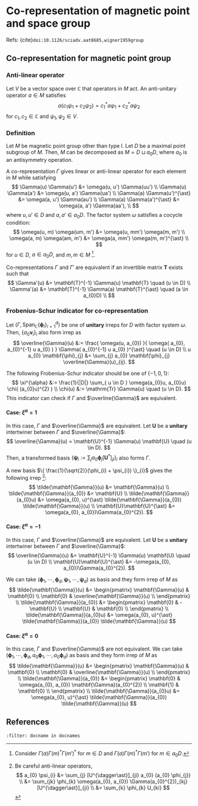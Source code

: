 # Co-representation of magnetic point and space group

Refs: {cite}`doi:10.1126/sciadv.aat8685,wigner1959group`

## Co-representation for magnetic point group

### Anti-linear operator

Let $V$ be a vector space over $\mathbb{C}$ that operators in $M$ act.
An anti-unitary operator $a \in M$ satisfies
$$
    a (c_{1} \psi_{1} + c_{2} \psi_{2}) = c_{1}^{\ast} a\psi_{1} + c_{2}^{\ast} a\psi_{2}
$$
for $c_{1}, c_{2} \in \mathbb{C}$ and $\psi_{1}, \psi_{2} \in V$.


### Definition

Let $M$ be magnetic point group other than type I.
Let $D$ be a maximal point subgroup of $M$.
Then, $M$ can be decomposed as $M = D \sqcup a_{0} D$, where $a_{0}$ is an antisymmetry operation.

A co-representation $\Gamma$ gives linear or anti-linear operator for each element in $M$ while satisfying
$$
    \Gamma(u) \Gamma(u')        &= \omega(u, u') \Gamma(uu') \\
    \Gamma(u) \Gamma(a')        &= \omega(u, a') \Gamma(ua') \\
    \Gamma(a) \Gamma(u')^{\ast} &= \omega(a, u') \Gamma(au') \\
    \Gamma(a) \Gamma(a')^{\ast} &= \omega(a, a') \Gamma(aa'), \\
$$
where $u, u' \in D$ and $a, a' \in a_{0}D$.
The factor system $\omega$ satisfies a cocycle condition:
$$
    \omega(u, m) \omega(um, m') &= \omega(u, mm') \omega(m, m') \\
    \omega(a, m) \omega(am, m') &= \omega(a, mm') \omega(m, m')^{\ast} \\
$$
for $u \in D$, $a \in a_{0}D$, and $m, m \in M$ [^footnote1].

[^footnote1]: Consider $\Gamma(a)\Gamma(m)^{\ast}\Gamma(m')^{\ast}$ for $m \in D$ and $\Gamma(a)\Gamma(m)^{\ast}\Gamma(m')$ for $m \in a_{0}D$.

Co-representations $\Gamma$ and $\Gamma'$ are equivalent if an invertible matrix $\mathbf{T}$ exists such that
$$
    \Gamma'(u) &= \mathbf{T}^{-1} \Gamma(u) \mathbf{T} \quad (u \in D) \\
    \Gamma'(a) &= \mathbf{T}^{-1} \Gamma(a) \mathbf{T}^{\ast} \quad (a \in a_{0}D) \\
$$

### Frobenius-Schur indicator for co-representation

Let $(\Gamma, \mathrm{Span}_{\mathbb{C}} \{ \mathbf{\phi}_{i} \}_{i=1}^{d} )$ be one of **unitary** irreps for $D$ with factor system $\omega$.
Then, $\{ a_{0} \mathbf{v}_{i} \}_{i}$ also form irrep as
$$
    \overline{\Gamma}(u) &:= \frac{ \omega(u, a_{0}) }{ \omega( a_{0}, a_{0}^{-1} u a_{0} ) } \Gamma( a_{0}^{-1} u a_{0} )^{\ast} \quad (u \in D) \\
    u a_{0} \mathbf{\phi}_{j} &= \sum_{j} a_{0} \mathbf{\phi}_{j} \overline{\Gamma}(u)_{ij}.
$$

The following Frobenius-Schur indicator should be one of $\{ -1, 0, 1 \}$:
$$
    \xi^{\alpha} &:= \frac{1}{|D|} \sum_{ u \in D } \omega(a_{0}u, a_{0}u) \chi( (a_{0}u)^{2} ) \\
    \chi(u) &:= \mathrm{Tr} \Gamma(u) \quad (u \in D).
$$
This indicator can check if $\Gamma$ and $\overline{\Gamma}$ are equivalent.

#### Case: $\xi^{\alpha} = 1$

In this case, $\Gamma$ and $\overline{\Gamma}$ are equivalent.
Let $\mathbf{U}$ be a **unitary** intertwiner between $\Gamma$ and $\overline{\Gamma}$:
$$
    \overline{\Gamma}(u) = \mathbf{U}^{-1} \Gamma(u) \mathbf{U} \quad (u \in D).
$$
Then, a transformed basis $\{ \mathbf{\psi}_{i} := \sum_{j} a_{0} \mathbf{\phi}_{j} [\mathbf{U}^{\dagger}]_{ji} \}_{i}$ also forms $\Gamma$.

A new basis $\{ \frac{1}{\sqrt{2}}(\phi_{i} + \psi_{i}) \}_{i}$ gives the following irrep [^derivation]:
$$
    \tilde{\mathbf{\Gamma}}(u) &= \mathbf{\Gamma}(u) \\
    \tilde{\mathbf{\Gamma}}(a_{0}) &= \mathbf{U} \\
    \tilde{\mathbf{\Gamma}}(a_{0}u) &= \omega(a_{0}, u)^{\ast} \tilde{\mathbf{\Gamma}}(a_{0}) \tilde{\mathbf{\Gamma}}(u) \\
    \mathbf{U}\mathbf{U}^{\ast} &= \omega(a_{0}, a_{0})\Gamma(a_{0}^{2}).
$$

[^derivation]: Be careful anti-linear operators,
$$
    a_{0} \psi_{i}
        &= \sum_{j} [U^{\dagger\ast}]_{ji} a_{0} (a_{0} \phi_{j}) \\
        &= \sum_{jk} \phi_{k} \omega(a_{0}, a_{0}) \Gamma(a_{0}^{2})_{kj} [U^{\dagger\ast}]_{ji} \\
        &= \sum_{k} \phi_{k} U_{ki}
$$


#### Case: $\xi^{\alpha} = -1$

In this case, $\Gamma$ and $\overline{\Gamma}$ are equivalent.
Let $\mathbf{U}$ be a **unitary** intertwiner between $\Gamma$ and $\overline{\Gamma}$:
$$
    \overline{\Gamma}(u) &= \mathbf{U}^{-1} \Gamma(u) \mathbf{U} \quad (u \in D) \\
    \mathbf{U}\mathbf{U}^{\ast} &= -\omega(a_{0}, a_{0})\Gamma(a_{0}^{2}).
$$

We can take $(\mathbf{\phi}_{1}, \cdots, \mathbf{\phi}_{d}, \mathbf{\psi}_{1}, \cdots, \mathbf{\psi}_{d})$ as basis and they form irrep of $M$ as
$$
    \tilde{\mathbf{\Gamma}}(u) &=
        \begin{pmatrix}
            \mathbf{\Gamma}(u) & \mathbf{0} \\
            \mathbf{0} & \overline{\mathbf{\Gamma}}(u) \\
        \end{pmatrix} \\
    \tilde{\mathbf{\Gamma}}(a_{0}) &=
        \begin{pmatrix}
            \mathbf{0} & -\mathbf{U} \\
            \mathbf{U} & \mathbf{0} \\
        \end{pmatrix} \\
    \tilde{\mathbf{\Gamma}}(a_{0}u) &= \omega(a_{0}, u)^{\ast} \tilde{\mathbf{\Gamma}}(a_{0}) \tilde{\mathbf{\Gamma}}(u)
$$

#### Case: $\xi^{\alpha} = 0$

In this case, $\Gamma$ and $\overline{\Gamma}$ are not equivalent.
We can take $(\mathbf{\phi}_{1}, \cdots, \mathbf{\phi}_{d}, a_{0}\mathbf{\phi}_{1}, \cdots, a_{0}\mathbf{\phi}_{d})$ as basis and they form irrep of $M$ as
$$
    \tilde{\mathbf{\Gamma}}(u) &=
        \begin{pmatrix}
            \mathbf{\Gamma}(u) & \mathbf{0} \\
            \mathbf{0} & \overline{\mathbf{\Gamma}}(u) \\
        \end{pmatrix} \\
    \tilde{\mathbf{\Gamma}}(a_{0}) &=
        \begin{pmatrix}
            \mathbf{0} & \omega(a_{0}, a_{0}) \mathbf{\Gamma}(a_{0}^{2}) \\
            \mathbf{1} & \mathbf{0} \\
        \end{pmatrix} \\
    \tilde{\mathbf{\Gamma}}(a_{0}u) &= \omega(a_{0}, u)^{\ast} \tilde{\mathbf{\Gamma}}(a_{0}) \tilde{\mathbf{\Gamma}}(u)
$$

## References

```{bibliography}
:filter: docname in docnames
```
